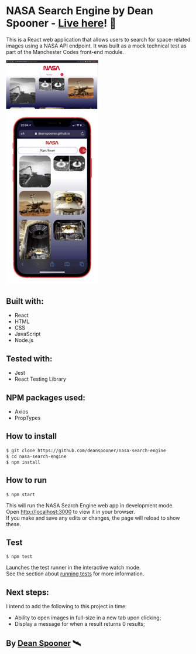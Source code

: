 # NASA Search Engine by Dean Spooner - [Live here](https://deanspooner.github.io/nasa-search-engine)! 🚀

This is a React web application that allows users to search for space-related images using a NASA API endpoint. It was built as a mock technical test as part of the Manchester Codes front-end module.

<img src="https://raw.githubusercontent.com/DeanSpooner/nasa-search-engine/master/src/images/desktop.png" width=50% height=50%>

<img src="https://raw.githubusercontent.com/DeanSpooner/nasa-search-engine/master/src/images/iphone.png" width=50% height=50%>

## Built with:

- React
- HTML
- CSS
- JavaScript
- Node.js

## Tested with:

- Jest
- React Testing Library

## NPM packages used:

- Axios
- PropTypes

## How to install

    $ git clone https://github.com/deanspooner/nasa-search-engine
    $ cd nasa-search-engine
    $ npm install

## How to run

    $ npm start

This will run the NASA Search Engine web app in development mode.\
Open [http://localhost:3000](http://localhost:3000) to view it in your browser.\
If you make and save any edits or changes, the page will reload to show these.

## Test

    $ npm test

Launches the test runner in the interactive watch mode.\
See the section about [running tests](https://facebook.github.io/create-react-app/docs/running-tests) for more information.

## Next steps:

I intend to add the following to this project in time:

- Ability to open images in full-size in a new tab upon clicking;
- Display a message for when a result returns 0 results;

## By [Dean Spooner](https://github.com/DeanSpooner) 🛰
